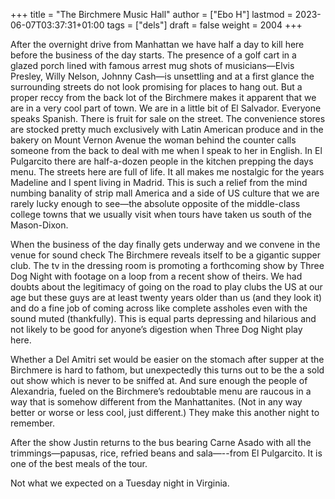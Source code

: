 +++
title = "The Birchmere Music Hall"
author = ["Ebo H"]
lastmod = 2023-06-07T03:37:31+01:00
tags = ["dels"]
draft = false
weight = 2004
+++

After the overnight drive from Manhattan we have half a day to kill here before the business of the day starts. The presence of a golf cart in a glazed porch lined with famous arrest mug shots of musicians—Elvis Presley, Willy Nelson, Johnny Cash—is unsettling and at a first glance the surrounding streets do not look promising for places to hang out. But a proper reccy from the back lot of the Birchmere makes it apparent that we are in a very cool part of town. We are in a little bit of El Salvador. Everyone speaks Spanish. There is fruit for sale on the street. The convenience stores are stocked pretty much exclusively with Latin American produce and in the bakery on Mount Vernon Avenue the woman behind the counter calls someone from the back to deal with me when I speak to her in English. In El Pulgarcito there are half-a-dozen people in the kitchen prepping the days menu. The streets here are full of life. It all makes me nostalgic for the years Madeline and I spent living in Madrid. This is such a relief from the mind numbing banality of strip mall America and a side of US culture that we are rarely lucky enough to see—the absolute opposite of the middle-class college towns that we usually visit when tours have taken us south of the Mason-Dixon.

When the business of the day finally gets underway and we convene in the venue for sound check The Birchmere reveals itself to be a gigantic supper club. The tv in the dressing room is promoting a forthcoming show by Three Dog Night with footage on a loop from a recent show of theirs. We had doubts about the legitimacy of going on the road to play clubs the US at our age but these guys are at least twenty years older than us (and they look it) and do a fine job of coming across like complete assholes even with the sound muted (thankfully). This is equal parts depressing and hilarious and not likely to be good for anyone’s digestion when Three Dog Night play here.

Whether a Del Amitri set would be easier on the stomach after supper at the Birchmere is hard to fathom, but unexpectedly this turns out to be the a sold out show which is never to be sniffed at. And sure enough the people of Alexandria, fueled on the Birchmere’s redoubtable menu are raucous in a way that is somehow different from the Manhattanites. (Not in any way better or worse or less cool, just different.) They make this another night to remember.

After the show Justin returns to the bus bearing Carne Asado with all the trimmings—papusas, rice, refried beans and sala—--from El Pulgarcito. It is one of the best meals of the tour.

Not what we expected on a Tuesday night in Virginia.
